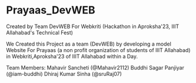# Prayaas_DevWEB


Created by Team DevWEB For Webkriti (Hackathon in Aproksha'23, IIIT Allahabad's Technical Fest)



We Created this Project as a team (DevWEB) by developing a model Website For Prayaas (a non profit organization of students of IIIT Allahabad) in Webkriti,Aproksha'23 of IIIT Allahabad within a Day.


Team Members:
    Mahavir Sancheti (@Mahavir2112)
    Buddhi Sagar Panjiyar (@iam-buddhi)
    Dhiraj Kumar Sinha (@sruRaj07)
